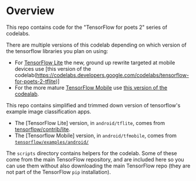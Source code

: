 # Overview

This repo contains code for the "TensorFlow for poets 2" series of codelabs.

There are multiple versions of this codelab depending on which version 
of the tensorflow libraries you plan on using:

* For [TensorFlow Lite](https://www.tensorflow.org/mobile/tflite/) the new, ground up rewrite targeted at mobile devices
  use [this version of the codelab(https://codelabs.developers.google.com/codelabs/tensorflow-for-poets-2-tflite)] 
* For the more mature [TensorFlow Mobile](https://www.tensorflow.org/mobile/mobile_intro) use 
  [this version of the codealab](https://codelabs.developers.google.com/codelabs/tensorflow-for-poets-2).


This repo contains simplified and trimmed down version of tensorflow's example image classification apps.

* The [TensorFlow Lite] version, in `android/tflite`, comes from [tensorflow/contrib/lite](https://github.com/tensorflow/tensorflow/tree/master/tensorflow/contrib/lite).
* The [Tensorflow Mobile] version, in `android/tfmobile`, comes from [`tensorflow/examples/android/`](https://github.com/tensorflow/tensorflow/tree/master/tensorflow/examples/android)

The `scripts` directory contains helpers for the codelab. Some of these come from the main TensorFlow repository, and are included here so you can use them without also downloading the main TensorFlow repo (they are not part of the TensorFlow `pip` installation).

